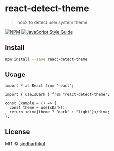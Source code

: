 # react-detect-theme

> hook to detect user system theme

[![NPM](https://img.shields.io/npm/v/react-detect-theme.svg)](https://www.npmjs.com/package/react-detect-theme) [![JavaScript Style Guide](https://img.shields.io/badge/code_style-standard-brightgreen.svg)](https://standardjs.com)

## Install

```bash
npm install --save react-detect-theme
```

## Usage

```tsx
import * as React from "react";

import { useIsDark } from "react-detect-theme";

const Example = () => {
  const theme = useIsDark();
  return <div>{theme ? "dark" : "light"}</div>;
};
```

## License

MIT © [siddharthkul](https://github.com/siddharthkul)
